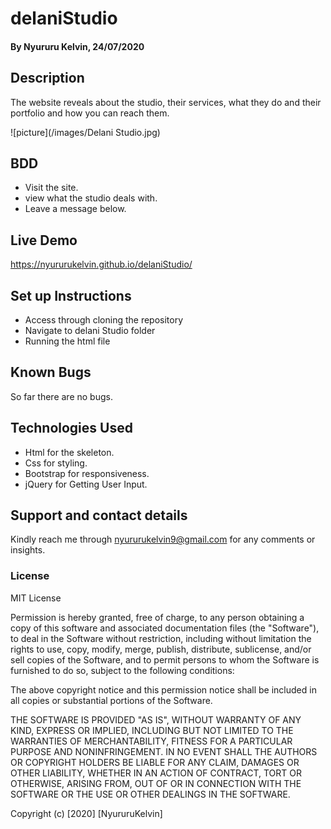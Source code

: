 # delaniStudio
#### By Nyururu Kelvin, 24/07/2020

## Description
The website reveals about the studio, their services, what they do and their portfolio and how you can reach them.

![picture](/images/Delani Studio.jpg)

## BDD
* Visit the site.
* view what the studio deals with.
* Leave a message below.

## Live Demo
https://nyururukelvin.github.io/delaniStudio/

## Set up Instructions
* Access through cloning the repository
* Navigate to delani Studio folder 
* Running the html file

## Known Bugs
So far there are no bugs.

## Technologies Used
* Html for the skeleton.
* Css for styling.
* Bootstrap for responsiveness.
* jQuery for Getting User Input.

## Support and contact details
Kindly reach me through nyururukelvin9@gmail.com for any comments or insights.

### License

MIT License

Permission is hereby granted, free of charge, to any person obtaining a copy
of this software and associated documentation files (the "Software"), to deal
in the Software without restriction, including without limitation the rights
to use, copy, modify, merge, publish, distribute, sublicense, and/or sell
copies of the Software, and to permit persons to whom the Software is
furnished to do so, subject to the following conditions:

The above copyright notice and this permission notice shall be included in all
copies or substantial portions of the Software.

THE SOFTWARE IS PROVIDED "AS IS", WITHOUT WARRANTY OF ANY KIND, EXPRESS OR
IMPLIED, INCLUDING BUT NOT LIMITED TO THE WARRANTIES OF MERCHANTABILITY,
FITNESS FOR A PARTICULAR PURPOSE AND NONINFRINGEMENT. IN NO EVENT SHALL THE
AUTHORS OR COPYRIGHT HOLDERS BE LIABLE FOR ANY CLAIM, DAMAGES OR OTHER
LIABILITY, WHETHER IN AN ACTION OF CONTRACT, TORT OR OTHERWISE, ARISING FROM,
OUT OF OR IN CONNECTION WITH THE SOFTWARE OR THE USE OR OTHER DEALINGS IN THE
SOFTWARE.

Copyright (c) [2020] [NyururuKelvin]
